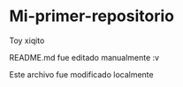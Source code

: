 # Mi-primer-repositorio
Toy xiqito

README.md fue editado manualmente :v

Este archivo fue modificado localmente
